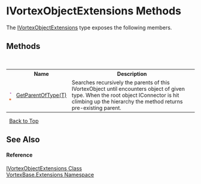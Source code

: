 # IVortexObjectExtensions Methods
 

The <a href="T_VortexBase_Extensions_IVortexObjectExtensions.md">IVortexObjectExtensions</a> type exposes the following members.


## Methods
&nbsp;<table><tr><th></th><th>Name</th><th>Description</th></tr><tr><td>![Public method](media/pubmethod.gif "Public method")![Static member](media/static.gif "Static member")</td><td><a href="M_VortexBase_Extensions_IVortexObjectExtensions_GetParentOfType__1.md">GetParentOfType(T)</a></td><td>
Searches recursively the parents of this IVortexObject until encounters object of given type. When the root object IConnector is hit climbing up the hierarchy the method returns pre-existing parent.</td></tr></table>&nbsp;
<a href="#ivortexobjectextensions-methods">Back to Top</a>

## See Also


#### Reference
<a href="T_VortexBase_Extensions_IVortexObjectExtensions.md">IVortexObjectExtensions Class</a><br /><a href="N_VortexBase_Extensions.md">VortexBase.Extensions Namespace</a><br />